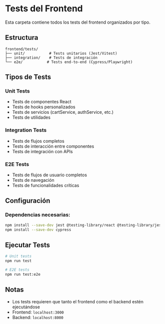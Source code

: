 # Tests del Frontend

Esta carpeta contiene todos los tests del frontend organizados por tipo.

## Estructura

```
frontend/tests/
├── unit/           # Tests unitarios (Jest/Vitest)
├── integration/    # Tests de integración
└── e2e/           # Tests end-to-end (Cypress/Playwright)
```

## Tipos de Tests

### Unit Tests
- Tests de componentes React
- Tests de hooks personalizados
- Tests de servicios (cartService, authService, etc.)
- Tests de utilidades

### Integration Tests
- Tests de flujos completos
- Tests de interacción entre componentes
- Tests de integración con APIs

### E2E Tests
- Tests de flujos de usuario completos
- Tests de navegación
- Tests de funcionalidades críticas

## Configuración

### Dependencias necesarias:
```bash
npm install --save-dev jest @testing-library/react @testing-library/jest-dom
npm install --save-dev cypress
```

## Ejecutar Tests

```bash
# Unit tests
npm run test

# E2E tests
npm run test:e2e
```

## Notas

- Los tests requieren que tanto el frontend como el backend estén ejecutándose
- Frontend: `localhost:3000`
- Backend: `localhost:8000`
